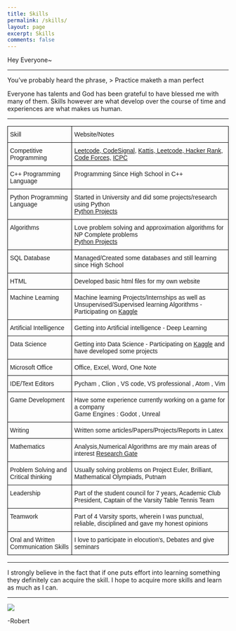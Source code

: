 ```yaml
---
title: Skills
permalink: /skills/
layout: page
excerpt: Skills
comments: false
---
```

Hey Everyone~
<hr>
You’ve probably heard the phrase, 
> Practice maketh a man perfect  

Everyone has talents and God has been grateful to have blessed me with many of them. Skills however are what develop over the course of time and experiences are what makes us human.
<hr>
<style type="text/css">
.tg  {border-collapse:collapse;border-spacing:0;}
.tg td{border-color:black;border-style:solid;border-width:1px;font-family:Arial, sans-serif;font-size:14px;
  overflow:hidden;padding:10px 5px;word-break:normal;}
.tg th{border-color:black;border-style:solid;border-width:1px;font-family:Arial, sans-serif;font-size:14px;
  font-weight:normal;overflow:hidden;padding:10px 5px;word-break:normal;}
.tg .tg-1wig{font-weight:bold;text-align:left;vertical-align:top}
.tg .tg-0lax{text-align:left;vertical-align:top}
</style>
<table class="tg">
<thead>
  <tr>
    <th class="tg-0lax">Skill</th>
    <th class="tg-0lax">Website/Notes</th>
    <!--<th class="tg-0lax">Rating -/5</th>-->
  </tr>
</thead>
<tbody>
  <tr>
    <td class="tg-0lax">Competitive Programming</td>
    <td class="tg-0lax"><a href="https://leetcode.com/robujsph2001/" target="_blank" rel="noopener noreferrer">Leetcode, </a><a href="https://app.codesignal.com/profile/robert_j44" target="_blank" rel="noopener noreferrer">CodeSignal</a>, <a href="https://open.kattis.com/users/robert-joseph" target="_blank" rel="noopener noreferrer">Kattis, </a><a href="https://leetcode.com/robujsph2001/" target="_blank" rel="noopener noreferrer">Leetcode</a><a href="https://codeforces.com/profile/Robertboy" target="_blank" rel="noopener noreferrer">, </a><a href="https://www.hackerrank.com/Robert_boy" target="_blank" rel="noopener noreferrer">Hacker Rank, Code Forces,</a> <a href="https://icpc.baylor.edu/ICPCID/AD8WSBDQSBXA" target="_blank" rel="noopener noreferrer">ICPC</a></td>
    <!--<td class="tg-0lax">3</td>-->
  </tr>
  <tr>
    <td class="tg-0lax">C++ Programming Language</td>
    <td class="tg-0lax">Programming Since High School in C++ </td>
     <!--<td class="tg-0lax">3</td>-->
  </tr>
  <tr>
    <td class="tg-0lax">Python Programming Language</td>
    <td class="tg-0lax">Started in University and did some projects/research using Python<br><a href="https://github.com/Robertboy18/University-of-Alberta" target="_blank" rel="noopener noreferrer">Python Projects</a><br></td>
     <!--<td class="tg-0lax">3</td>-->
  </tr>
    <tr>
    <td class="tg-0lax">Algorithms</td>
    <td class="tg-0lax">Love problem solving and approximation algorithms for NP Complete problems <br><a href="https://github.com/Robertboy18/University-of-Alberta" target="_blank" rel="noopener noreferrer">Python Projects</a><br></td>
     <!--<td class="tg-0lax">3</td>-->
  </tr>
  <tr>
    <td class="tg-0lax">SQL Database</td>
    <td class="tg-0lax">Managed/Created some databases and still learning since High School</td>
     <!--<td class="tg-0lax">3</td>-->
  </tr>
  <tr>
    <td class="tg-0lax">HTML </td>
    <td class="tg-0lax">Developed basic html files for my own website</td>
     <!--<td class="tg-0lax">4</td>-->
  </tr>

  <tr>
    <td class="tg-0lax">Machine Learning </td>
    <td class="tg-0lax">Machine learning Projects/Internships as well as Unsupervised/Supervised learning Algorithms -  Participating on <a href="https://www.kaggle.com/robertjoseph2001" target="_blank" rel="noopener noreferrer">Kaggle</a></td>
     <!--<td class="tg-0lax">2</td>-->
  </tr>
  <tr>
    <td class="tg-0lax">Artificial Intelligence</td>
    <td class="tg-0lax">Getting into Artificial intelligence - Deep Learning</td>
     <!--<td class="tg-0lax">2</td>-->
  </tr>
  <tr>
    <td class="tg-0lax">Data Science</td>
    <td class="tg-0lax"><span style="font-weight:400;font-style:normal">Getting into Data Science -  Participating on </span><a href="https://www.kaggle.com/robertjoseph2001" target="_blank" rel="noopener noreferrer"><span style="font-weight:400;font-style:normal;text-decoration:none">Kaggle</span></a><span style="font-weight:400;font-style:normal;text-decoration:none"> and have developed some projects</span><br></td>
     <!--<td class="tg-0lax">3</td>-->
  </tr>
  <tr>
    <td class="tg-0lax">Microsoft Office </td>
    <td class="tg-0lax">Office, Excel, Word, One Note</td>
    <!-- <td class="tg-0lax">4</td>-->
  </tr>
  <tr>
    <td class="tg-0lax">IDE/Text Editors</td>
    <td class="tg-0lax">Pycham , Clion , VS code, VS professional , Atom , Vim</td>
    <!-- <td class="tg-0lax">4</td>-->
  </tr>
  <tr>
    <td class="tg-0lax">Game Development</td>
    <td class="tg-0lax">Have some experience currently working on a game for a company <br>Game Engines : Godot , Unreal</td>
     <!--<td class="tg-0lax">2</td>-->
  </tr>
  <tr>
    <td class="tg-0lax">Writing</td>
    <td class="tg-0lax">Written some articles/Papers/Projects/Reports in Latex</td>
     <!--<td class="tg-0lax">4</td>-->
  </tr>
  <tr>
    <td class="tg-0lax">Mathematics</td>
    <td class="tg-0lax">Analysis,Numerical Algorithms are my main areas of interest <a href="https://www.researchgate.net/profile/Robert_Joseph" target="_blank" rel="noopener noreferrer">Research Gate</a> </td>
     <!--<td class="tg-0lax">4</td>-->
  </tr>
  <tr>
    <td class="tg-0lax">Problem Solving and Critical thinking</td>
    <td class="tg-0lax">Usually solving problems on Project Euler, Brilliant, Mathematical Olympiads, Putnam</td>
    <!-- <td class="tg-0lax">5</td>-->
  </tr>
  <tr>
    <td class="tg-0lax">Leadership</td>
    <td class="tg-0lax">Part of the student council for 7 years, Academic Club President, Captain of the Varsity Table Tennis Team</td>
     <!--<td class="tg-0lax">5</td>-->
  </tr>
  <tr>
    <td class="tg-0lax">Teamwork</td>
    <td class="tg-0lax">Part of 4 Varsity sports, wherein I was punctual, reliable, disciplined and gave my honest opinions</td>
    <!-- <td class="tg-0lax">5</td>-->
  </tr>
  <tr>
    <td class="tg-1wig"><span style="font-weight:normal">Oral and Written Communication Skills</span></td>
    <td class="tg-0lax">I love to participate in elocution's, Debates and give seminars</td>
     <!--<td class="tg-0lax">4</td>-->
  </tr>
</tbody>
</table>
<hr>
I strongly believe in the fact that if one puts effort into learning something they definitely can acquire the skill. I hope to acquire more skills and learn as much as I can.
<hr>
<img src = "https://www.mckinsey.com/~/media/McKinsey/McKinsey%20Quarterly/The%20Five%20Fifty/Soft-Skills-1536x1536.png">   

-Robert
